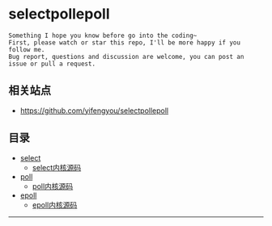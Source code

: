 # selectpollepoll

```
Something I hope you know before go into the coding~
First, please watch or star this repo, I'll be more happy if you follow me.
Bug report, questions and discussion are welcome, you can post an issue or pull a request.
```

## 相关站点

* <https://github.com/yifengyou/selectpollepoll>


## 目录

* [select](docs/select.md)
    * [select内核源码](docs/select/select内核源码.md)
* [poll](docs/poll.md)
    * [poll内核源码](docs/poll/poll内核源码.md)
* [epoll](docs/epoll.md)
    * [epoll内核源码](docs/epoll/epoll内核源码.md)





---
